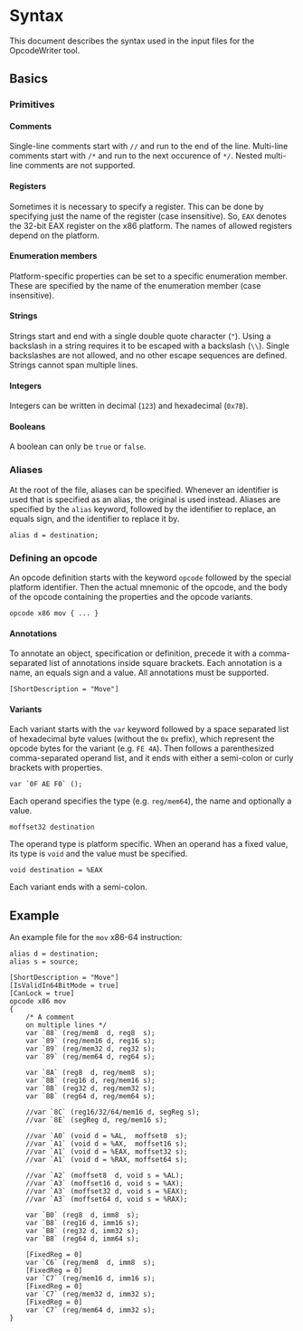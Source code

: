 Syntax
======
This document describes the syntax used in the input files for the OpcodeWriter tool.

Basics
------

### Primitives ###

#### Comments ####
Single-line comments start with `//` and run to the end of the line. Multi-line comments start with `/*` and run to the next occurence of `*/`. Nested multi-line comments are not supported.

#### Registers ####
Sometimes it is necessary to specify a register. This can be done by specifying just the name of the register (case insensitive). So, `EAX` denotes the 32-bit EAX register on the x86 platform. The names of allowed registers depend on the platform.

#### Enumeration members ####
Platform-specific properties can be set to a specific enumeration member. These are specified by the name of the enumeration member (case insensitive).

#### Strings ####
Strings start and end with a single double quote character (`"`). Using a backslash in a string requires it to be escaped with a backslash (`\\`). Single backslashes are not allowed, and no other escape sequences are defined. Strings cannot span multiple lines.

#### Integers ####
Integers can be written in decimal (`123`) and hexadecimal (`0x7B`).

#### Booleans ####
A boolean can only be `true` or `false`.

### Aliases ###
At the root of the file, aliases can be specified. Whenever an identifier is used that is specified as an alias, the original is used instead. Aliases are specified by the `alias` keyword, followed by the identifier to replace, an equals sign, and the identifier to replace it by.

	alias d = destination;

### Defining an opcode ###
An opcode definition starts with the keyword `opcode` followed by the special platform identifier. Then the actual mnemonic of the opcode, and the body of the opcode containing the properties and the opcode variants.

    opcode x86 mov { ... }

#### Annotations ####
To annotate an object, specification or definition, precede it with a comma-separated list of annotations inside square brackets. Each annotation is a name, an equals sign and a value. All annotations must be supported.

    [ShortDescription = "Move"]

#### Variants ####
Each variant starts with the `var` keyword followed by a space separated list of hexadecimal byte values (without the `0x` prefix), which represent the opcode bytes for the variant (e.g. `FE 4A`). Then follows a parenthesized comma-separated operand list, and it ends with either a semi-colon or curly brackets with properties.

    var `0F AE F0` ();

Each operand specifies the type (e.g. `reg/mem64`), the name and optionally a value.

    moffset32 destination

The operand type is platform specific. When an operand has a fixed value, its type is `void` and the value must be specified.

    void destination = %EAX

Each variant ends with a semi-colon.

Example
-------
An example file for the `mov` x86-64 instruction:

	alias d = destination;
	alias s = source;
	
	[ShortDescription = "Move"]
	[IsValidIn64BitMode = true]
	[CanLock = true]
	opcode x86 mov
	{
		/* A comment
		on multiple lines */
		var `88` (reg/mem8  d, reg8  s);
		var `89` (reg/mem16 d, reg16 s);
		var `89` (reg/mem32 d, reg32 s);
		var `89` (reg/mem64 d, reg64 s);
		
		var `8A` (reg8  d, reg/mem8  s);
		var `8B` (reg16 d, reg/mem16 s);
		var `8B` (reg32 d, reg/mem32 s);
		var `8B` (reg64 d, reg/mem64 s);
		
		//var `8C` (reg16/32/64/mem16 d, segReg s);
		//var `8E` (segReg d, reg/mem16 s);
		
		//var `A0` (void d = %AL,  moffset8  s);
		//var `A1` (void d = %AX,  moffset16 s);
		//var `A1` (void d = %EAX, moffset32 s);
		//var `A1` (void d = %RAX, moffset64 s);
		
		//var `A2` (moffset8  d, void s = %AL);
		//var `A3` (moffset16 d, void s = %AX);
		//var `A3` (moffset32 d, void s = %EAX);
		//var `A3` (moffset64 d, void s = %RAX);
		
		var `B0` (reg8  d, imm8  s);
		var `B8` (reg16 d, imm16 s);
		var `B8` (reg32 d, imm32 s);
		var `B8` (reg64 d, imm64 s);
		
		[FixedReg = 0]
		var `C6` (reg/mem8  d, imm8  s);
		[FixedReg = 0]
		var `C7` (reg/mem16 d, imm16 s);
		[FixedReg = 0]
		var `C7` (reg/mem32 d, imm32 s);
		[FixedReg = 0]
		var `C7` (reg/mem64 d, imm32 s);
	}
	